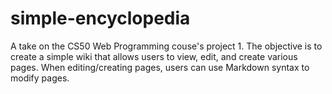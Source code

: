 # simple-encyclopedia

A take on the CS50 Web Programming couse's project 1. 
The objective is to create a simple wiki that allows users to view, edit, and create various pages. When editing/creating pages,
users can use Markdown syntax to modify pages. 

